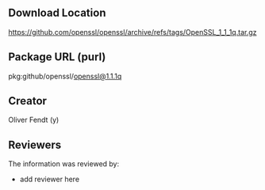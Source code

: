 ## Download Location

https://github.com/openssl/openssl/archive/refs/tags/OpenSSL_1_1_1q.tar.gz

## Package URL (purl)

pkg:github/openssl/openssl@1.1.1q

## Creator

Oliver Fendt (y)

## Reviewers

The information was reviewed by:

* add reviewer here
